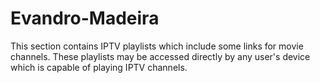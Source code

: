 # Evandro-Madeira
This section contains IPTV playlists which include some links for movie channels. These playlists may be accessed directly by any user's device which is capable of playing IPTV channels.
